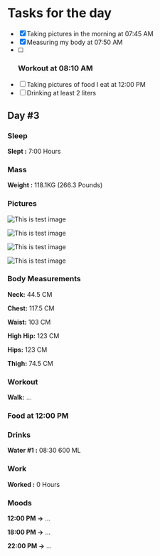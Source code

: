 # Tasks for the day

- [x] Taking pictures in the morning at 07:45 AM
- [x] Measuring my body at 07:50 AM
- [ ] ### Workout at 08:10 AM
- [ ] Taking pictures of food I eat at 12:00 PM
- [ ] Drinking at least 2 liters

## Day #3

### Sleep

**Slept :** 7:00 Hours

### Mass

**Weight :** 118.1KG (266.3 Pounds)

### Pictures

![This is test image](./assets/3/front.jpg)

![This is test image](./assets/3/left.jpg)

![This is test image](./assets/3/back.jpg)

![This is test image](./assets/3/right.jpg)

### Body Measurements

**Neck:** 44.5 CM

**Chest:** 117.5 CM

**Waist:** 103 CM

**High Hip:** 123 CM

**Hips:** 123 CM

**Thigh:** 74.5 CM

### Workout

**Walk:** ...

### Food at 12:00 PM

<!-- ![This is test image](./assets/2/food.png) -->

<!-- **Average price in Georgia :** 40 GEL (12.5$) -->

### Drinks

**Water #1 :** 08:30 600 ML

### Work

**Worked :** 0 Hours

### Moods

**12:00 PM ->** ...

**18:00 PM ->** ...

**22:00 PM ->** ...
